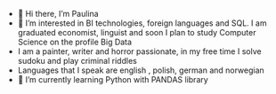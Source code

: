 - 👋 Hi there, I’m Paulina
- 👀 I’m interested in BI technologies, foreign languages and SQL. I am graduated economist, linguist and soon I plan to study Computer Science on the profile Big Data
- I am a painter, writer and horror passionate, in my free time I solve sudoku and play criminal riddles
- Languages that I speak are english , polish, german and norwegian
- 🌱 I’m currently learning Python with PANDAS library


